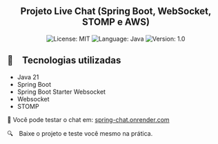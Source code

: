 
<h2 align="center">
  Projeto Live Chat (Spring Boot, WebSocket, STOMP e AWS)
</h2>

<p align="center">

  <img alt="License: MIT" src="https://img.shields.io/badge/license-MIT-%2304D361">
  <img alt="Language: Java" src="https://img.shields.io/badge/language-java-green">
  <img alt="Version: 1.0" src="https://img.shields.io/badge/version-1.0-yellowgreen">

</p>


## :rocket: Tecnologias utilizadas

* Java 21
* Spring Boot
* Spring Boot Starter Websocket
* Websocket
* STOMP


:speech_balloon: Você pode testar o chat em: 
[spring-chat.onrender.com](https://spring-chat.onrender.com/)

:mag: Baixe o projeto e teste você mesmo na prática.



